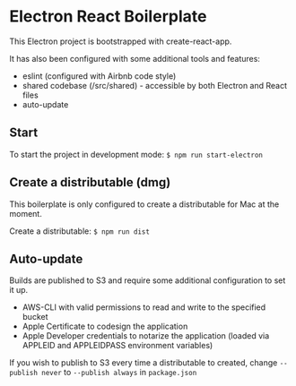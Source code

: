 # Electron React Boilerplate

This Electron project is bootstrapped with create-react-app.

It has also been configured with some additional tools and features:
- eslint (configured with Airbnb code style)
- shared codebase (/src/shared) - accessible by both Electron and React files
- auto-update

## Start
To start the project in development mode: `$ npm run start-electron`

## Create a distributable (dmg)
This boilerplate is only configured to create a distributable for Mac at the moment.

Create a distributable: `$ npm run dist`

## Auto-update
Builds are published to S3 and require some additional configuration to set it up.
- AWS-CLI with valid permissions to read and write to the specified bucket
- Apple Certificate to codesign the application
- Apple Developer credentials to notarize the application (loaded via APPLEID and APPLEIDPASS environment variables)

If you wish to publish to S3 every time a distributable to created, change `--publish never` to `--publish always` in `package.json`
